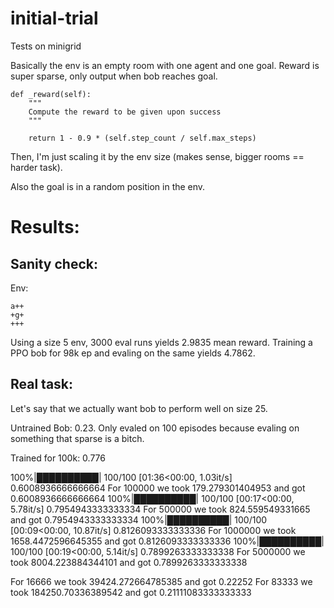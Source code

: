 # initial-trial
Tests on minigrid

Basically the env is an empty room with one agent and one goal. Reward is super sparse,
only output when bob reaches goal.
        
    def _reward(self):
        """
        Compute the reward to be given upon success
        """

        return 1 - 0.9 * (self.step_count / self.max_steps)

Then, I'm just scaling it by the env size (makes sense, bigger rooms == harder task).

Also the goal is in a random position in the env.


# Results:

## Sanity check:

Env: 

    a++
    +g+
    +++

Using a size 5 env, 3000 eval runs yields 2.9835 mean reward.
Training a PPO bob for 98k ep and evaling on the same yields 4.7862.

## Real task:

Let's say that we actually want bob to perform well on size 25.

Untrained Bob: 0.23. Only evaled on 100 episodes because evaling on something that sparse
is a bitch.

Trained for 100k: 0.776


100%|██████████| 100/100 [01:36<00:00,  1.03it/s]
0.6008936666666664
For 100000 we took 179.279301404953 and got 0.6008936666666664
100%|██████████| 100/100 [00:17<00:00,  5.78it/s]
0.7954943333333334
For 500000 we took 824.559549331665 and got 0.7954943333333334
100%|██████████| 100/100 [00:09<00:00, 10.87it/s]
0.8126093333333336
For 1000000 we took 1658.4472596645355 and got 0.8126093333333336
100%|██████████| 100/100 [00:19<00:00,  5.14it/s]
0.7899263333333338
For 5000000 we took 8004.223884344101 and got 0.7899263333333338

For 16666 we took 39424.272664785385 and got 0.22252
For 83333 we took 184250.70336389542 and got 0.21111083333333333